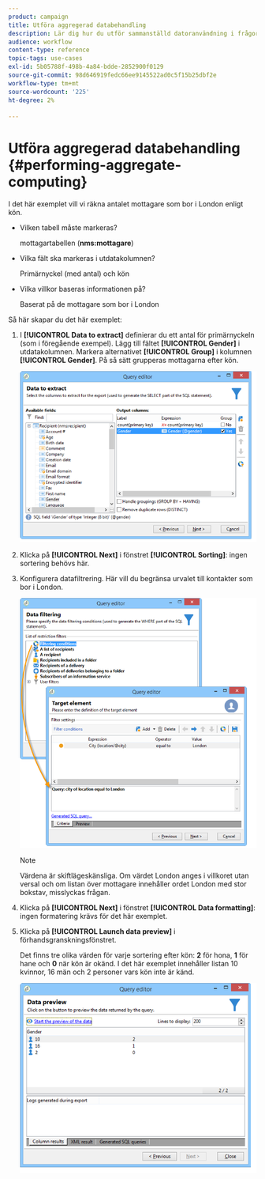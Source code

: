 ```yaml
---
product: campaign
title: Utföra aggregerad databehandling
description: Lär dig hur du utför sammanställd datoranvändning i frågor
audience: workflow
content-type: reference
topic-tags: use-cases
exl-id: 5b05788f-498b-4a84-bdde-2852900f0129
source-git-commit: 98d646919fedc66ee9145522ad0c5f15b25dbf2e
workflow-type: tm+mt
source-wordcount: '225'
ht-degree: 2%

---
```


# Utföra aggregerad databehandling {#performing-aggregate-computing}

I det här exemplet vill vi räkna antalet mottagare som bor i London enligt kön.

* Vilken tabell måste markeras?

   mottagartabellen (**nms:mottagare**)

* Vilka fält ska markeras i utdatakolumnen?

   Primärnyckel (med antal) och kön

* Vilka villkor baseras informationen på?

   Baserat på de mottagare som bor i London

Så här skapar du det här exemplet:

1. I **[!UICONTROL Data to extract]** definierar du ett antal för primärnyckeln (som i föregående exempel). Lägg till fältet **[!UICONTROL Gender]** i utdatakolumnen. Markera alternativet **[!UICONTROL Group]** i kolumnen **[!UICONTROL Gender]**. På så sätt grupperas mottagarna efter kön.

   ![](assets/query_editor_nveau_27.png)

1. Klicka på **[!UICONTROL Next]** i fönstret **[!UICONTROL Sorting]**: ingen sortering behövs här.
1. Konfigurera datafiltrering. Här vill du begränsa urvalet till kontakter som bor i London.

   ![](assets/query_editor_22.png)

   >[!NOTE]
   >
   >Värdena är skiftlägeskänsliga. Om värdet London anges i villkoret utan versal och om listan över mottagare innehåller ordet London med stor bokstav, misslyckas frågan.

1. Klicka på **[!UICONTROL Next]** i fönstret **[!UICONTROL Data formatting]**: ingen formatering krävs för det här exemplet.
1. Klicka på **[!UICONTROL Launch data preview]** i förhandsgranskningsfönstret.

   Det finns tre olika värden för varje sortering efter kön: **2** för hona, **1** för hane och **0** när kön är okänd. I det här exemplet innehåller listan 10 kvinnor, 16 män och 2 personer vars kön inte är känd.

   ![](assets/query_editor_agregat_04.png)

